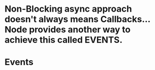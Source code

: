 # Non-Blocking async approach doesn't always means Callbacks... Node provides another way to achieve this called EVENTS.

# Events


